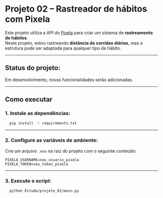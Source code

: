 # Projeto 02 – Rastreador de hábitos com Pixela

Este projeto utiliza a API do [Pixela](https://pixe.la) para criar um sistema de **rastreamento de hábitos**.  
Neste projeto, estou rastreando **distância de corridas diárias**, mas a estrutura pode ser adaptada para qualquer tipo de hábito.

---

## Status do projeto:
Em desenvolvimento, novas funcionalidades serão adicionadas.

---

## Como executar

### 1. Instale as dependências:
```bash
  pip install -r requirements.txt
```

---

### 2. Configure as variáveis de ambiente:
Crie um arquivo `.env` na raiz do projeto com o seguinte conteúdo:
```
PIXELA_USERNAME=seu_usuario_pixela
PIXELA_TOKEN=seu_token_pixela
```

---

### 3. Execute o script:
```bash
  python Estudo/projeto_02/main.py
```

